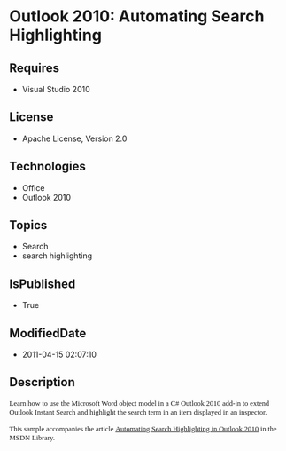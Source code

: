 # Outlook 2010: Automating Search Highlighting
## Requires
* Visual Studio 2010
## License
* Apache License, Version 2.0
## Technologies
* Office
* Outlook 2010
## Topics
* Search
* search highlighting
## IsPublished
* True
## ModifiedDate
* 2011-04-15 02:07:10
## Description

<p><span style="font-family:verdana,geneva; font-size:small">Learn how to use the Microsoft Word object model in a C# Outlook 2010 add-in to extend Outlook Instant Search and highlight the search term in an item displayed in an inspector.</span></p>
<p><span style="font-family:verdana,geneva; font-size:small">This sample accompanies the article&nbsp;<a href="http://msdn.microsoft.com/en-us/library/gg193974.aspx" target="_blank">Automating Search Highlighting in Outlook 2010</a>&nbsp;in the MSDN Library.</span></p>
